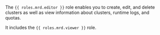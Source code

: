 The `{{ roles.mrd.editor }}` role enables you to create, edit, and delete clusters as well as view information about clusters, runtime logs, and quotas.

It includes the `{{ roles.mrd.viewer }}` role.
